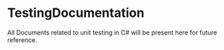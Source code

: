 # TestingDocumentation
All Documents related to unit testing in C# will be present here for future reference.
